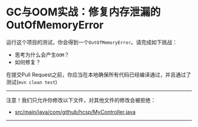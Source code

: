 # GC与OOM实战：修复内存泄漏的OutOfMemoryError

运行这个项目的测试，你会得到一个`OutOfMemoryError`。请完成如下挑战：

- 思考为什么会产生`OOM`？
- 如何修复？

在提交Pull Request之前，你应当在本地确保所有代码已经编译通过，并且通过了测试(`mvn clean test`)

-----
注意！我们只允许你修改以下文件，对其他文件的修改会被拒绝：
- [src/main/java/com/github/hcsp/MyController.java](https://github.com/hcsp/fix-app-oom/blob/master/src/main/java/com/github/hcsp/MyController.java)
-----

